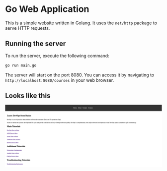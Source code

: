 # Go Web Application

This is a simple website written in Golang. It uses the `net/http` package to serve HTTP requests.

## Running the server

To run the server, execute the following command:

```bash
go run main.go
```

The server will start on the port 8080. You can access it by navigating to `http://localhost:8080/courses` in your web browser.

## Looks like this

![Website](static/images/golang-website.png)


